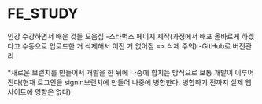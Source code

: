 # FE_STUDY
인강 수강하면서 배운 것들 모음집
-스타벅스 페이지 제작(과정에서 배포 올바르게 하겠다고 수동으로 업로드한 거 삭제해서 이전 거 없어짐 => 삭제 주의)
-GitHub로 버전관리

*새로운 브런치를 만들어서 개발을 한 뒤에 나중에 합치는 방식으로 보통 개발이 이루어진다(현재 로그인을 signin브랜치에 만들어 나중에 병합한다. 병합하기 전까지 실제 웹사이트에 영향은 없다)